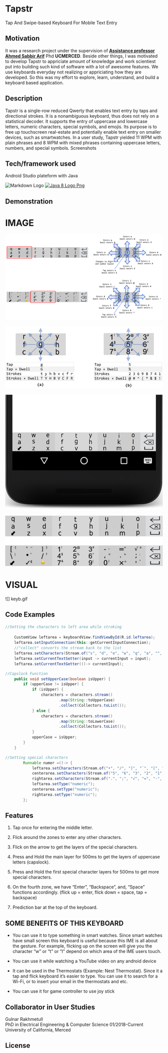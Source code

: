 # Tapstr #
Tap And Swipe-based Keyboard For Mobile Text Entry 


## Motivation

It was a research project under the supervision of **[Assistance professor Ahmed Sabbir Arif](https://www.asarif.com/index.html)** Phd **UCMERCED**. 
Beside other things, I was motivated to develop Tapstr to appriciate amount of knowledge and work scientiest put into building such kind of software with a lot of awesome features. We use keyboards everyday not realizing or appriciating how they are developed. So this was my effort to explore, learn, understand, and build a keyboard based application.

## Description

Tapstr is a single-row reduced Qwerty that enables text entry by taps and directional strokes. It is a nonambiguous keyboard, thus does not rely on a statistical decoder. It supports the entry of uppercase and lowercase letters, numeric characters, special symbols, and emojis. Its purpose is to free up touchscreen real-estate and potentially enable text entry on smaller devices, such as smartwatches. In a user study, Tapstr yielded 11 WPM with plain phrases and 8 WPM with mixed phrases containing uppercase letters, numbers, and special symbols.
Screenshots


## Tech/framework used

Android Studio plateform with Java 

![Markdown Logo](https://upload.wikimedia.org/wikipedia/commons/3/34/Android_Studio_icon.svg)
<a href="https://www.clipart.email/download/11386057.html" title="Image from clipart.email"><img src="https://cdn.clipart.email/80b77b23b7b5532d36d68266016a7fd5_the-java-feature-you-never-knew-about-the-java-report-medium_500-334.png" width="180" height = "120" alt="Java 8 Logo Png" /></a>

## Demonstration

# IMAGE
![](layout.jpg) <br> <br>
![](actions.png)<br> <br>
![](thumb.png)<br> <br>
![](tapstr.png)<br>

# VISUAL
 ![] keyb.gif


## Code Examples
```Java
//Setting the characters to left area while stroking

    CustomView leftarea = keyboardView.findViewById(R.id.leftarea);
    leftarea.setInputConnection(this::getCurrentInputConnection);
    //"collect" converts the stream back to the list
    leftarea.setCharacters(Stream.of("s", "d", "e", "w", "q", "a", "", "z", "x").collect(Collectors.toList()));
    leftarea.setCurrentTextSetter(input -> currentInput = input);
    leftarea.setCurrentTextGetter(()-> currentInput);
```

```Java
//Capslock Function
    public void setUpperCase(boolean isUpper) {
        if (upperCase != isUpper) {
            if (isUpper) {
                characters = characters.stream()
                        .map(String::toUpperCase)
                        .collect(Collectors.toList());
            } else {
                characters = characters.stream()
                        .map(String::toLowerCase)
                        .collect(Collectors.toList());
            }
            upperCase = isUpper;
        }
    }
```

```Java
//Setting special characters
        Runnable numer =()-> {
            leftarea.setCharacters(Stream.of("•", "/", "]", "`", "[", "\\", "", "✓", "️🙂").collect(Collectors.toList()));
            centerarea.setCharacters(Stream.of("5", "6", "3", "2", "1", "4", "7", "8", "9").collect(Collectors.toList()));
            rightarea.setCharacters(Stream.of(".", ";", "√", "=", "-", ",", "0", "×", "’").collect(Collectors.toList()));
            leftarea.setType("numeric");
            centerarea.setType("numeric");
            rightarea.setType("numeric");
        };
```

## Features

1) Tap once for entering the middle letter. 

2) Flick around the zones to enter any other characters.  

3) Flick on the arrow to get the layers of the special characters. 

4) Press and Hold the main layer for 500ms to get the layers of uppercase letters (capslock). 

5) Press and Hold the first special character layers for 500ms to get more special characters. 

6) On the fourth zone, we have “Enter”, “Backspace”, and, “Space” functions accordingly. (flick up = enter, flick down = space, tap = backspace) 

7) Prediction bar at the top of the keyboard. 


## SOME BENEFITS OF THIS KEYBOARD 

* You can use it to type something in smart watches. Since smart watches have small screen this keyboard is useful because this IME is all about the gesture. For example, flicking up on the screen will give you the character “w” or “t” or “I” depend on which area of the IME users touch.  

* You can use it while watching a YouTube video on any android device  

* It can be used in the Thermostats (Example: Nest Thermostat). Since it a tap and flick keyboard it’s easier to type. You can use it to search for a Wi-Fi, or to insert your email in the thermostats and etc. 

* You can use it for game controller to use joy stick 


## Collaborator in User Studies
Gulnar Rakhmetull <br>
PhD in Electrical Engineering & Computer Science
01/2018-Current  <br>
University of California, Merced


## License
